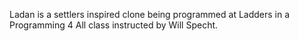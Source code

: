Ladan is a settlers inspired clone being programmed at Ladders in a Programming 4 All class instructed by Will Specht.

